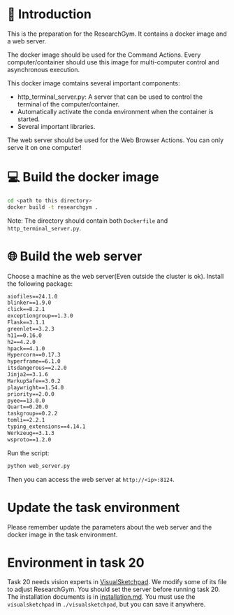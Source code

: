 # 🚀 Introduction

This is the preparation for the ResearchGym. It contains a docker image and a web server.

The docker image should be used for the Command Actions. Every computer/container should use this image for multi-computer control and asynchronous execution.

This docker image comtains several important components:
- http_terminal_server.py: A server that can be used to control the terminal of the computer/container.
- Automatically activate the conda environment when the container is started.
- Several important libraries.

The web server should be used for the Web Browser Actions. You can only serve it on one computer! 


# 💻 Build the docker image

```bash
cd <path to this directory>
docker build -t researchgym .
```

Note: The directory should contain both `Dockerfile` and `http_terminal_server.py`.

# 🌐 Build the web server

Choose a machine as the web server(Even outside the cluster is ok). Install the following package:

```txt
aiofiles==24.1.0
blinker==1.9.0
click==8.2.1
exceptiongroup==1.3.0
Flask==3.1.1
greenlet==3.2.3
h11==0.16.0
h2==4.2.0
hpack==4.1.0
Hypercorn==0.17.3
hyperframe==6.1.0
itsdangerous==2.2.0
Jinja2==3.1.6
MarkupSafe==3.0.2
playwright==1.54.0
priority==2.0.0
pyee==13.0.0
Quart==0.20.0
taskgroup==0.2.2
tomli==2.2.1
typing_extensions==4.14.1
Werkzeug==3.1.3
wsproto==1.2.0
```

Run the script:

```bash
python web_server.py
```

Then you can access the web server at `http://<ip>:8124`.


# Update the task environment

Please remember update the parameters about the web server and the docker image in the task environment. 

# Environment in task 20
Task 20 needs vision experts in [VisualSketchpad](https://github.com/Yushi-Hu/VisualSketchpad). We modify some of its file to adjust ResearchGym. You should set the server before running task 20. The installation documents is in [installation.md](./visualsketchpad/vision_experts/installation.md). You must use the `visualsketchpad` in `./visualsketchpad`, but you can save it anywhere.